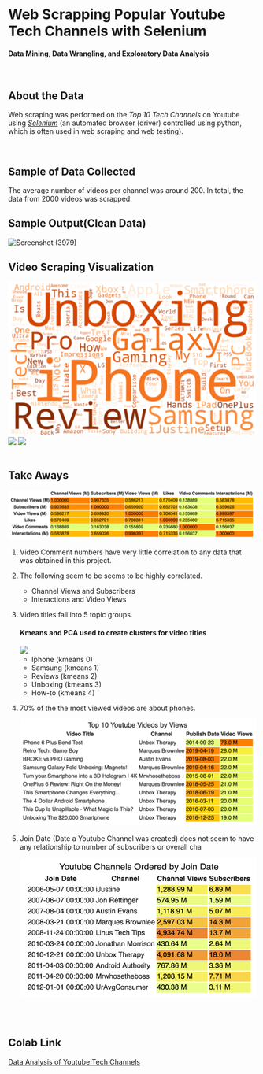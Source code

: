 
# __Web Scrapping Popular Youtube Tech Channels with Selenium__
#### Data Mining, Data Wrangling, and Exploratory Data Analysis

<br>

## About the Data

Web scraping was performed on the _Top 10 Tech Channels_ on Youtube using _[Selenium](https://selenium-python.readthedocs.io/)_ (an automated browser (driver) controlled using python, which is often used in web scraping and web testing). 

<br>

## Sample of Data Collected

The average number of videos per channel was around 200.  In total, the data from 2000 videos was scrapped. 

## Sample Output(Clean Data)

![Screenshot (3979)](https://user-images.githubusercontent.com/33378412/225193184-b31021af-c1aa-4482-a3f0-5c442ff19871.png)

## Video Scraping Visualization

<img src="https://raw.githubusercontent.com/drusho/webscrape_youtube/main/reports/figures/word_frequency (wordcloud).png" >
  
<img src="https://user-images.githubusercontent.com/33378412/225193815-e535a953-34d5-483b-8b06-5173e7d1d73f.png" >

<img src="https://user-images.githubusercontent.com/33378412/225194977-52713fbc-c9f6-4f39-ae42-61221540d423.png">
<br>
<br>

## Take Aways

  <img src="https://raw.githubusercontent.com/drusho/webscrape_youtube/main/reports/figures/correlation (dataframe).png">

1. Video Comment numbers have very little correlation to any data that was obtained in this project.
   
2. The following seem to be seems to be highly correlated.
   * Channel Views and Subscribers
   * Interactions and Video Views

3. Video titles fall into 5 topic groups.

    #### Kmeans and PCA used to create clusters for video titles
    
    <img src="https://user-images.githubusercontent.com/33378412/225195396-0355447b-3e9b-4a7c-960a-f9b496afb687.png">

   * Iphone (kmeans 0)
   * Samsung (kmeans 1)
   * Reviews (kmeans 2)
   * Unboxing (kmeans 3)
   * How-to (kmeans 4)

4. 70% of the the most viewed videos are about phones.

   <img src="https://raw.githubusercontent.com/drusho/webscrape_youtube/main/reports/figures/top_10_youtube_videos_by_views (dataframe).png" >


5. Join Date (Date a Youtube Channel was created) does not seem to have any relationship to number of subscribers or overall cha

   <img src="https://raw.githubusercontent.com/drusho/webscrape_youtube/main/reports/figures/channels_ordered_by_join_date_(dataframe).png" >

<br>
<br>

## Colab Link

[Data Analysis of Youtube Tech Channels](https://colab.research.google.com/drive/1UxpBBsypGqUj7816zyvGNhJcPfaxBP_c?usp=sharing)
